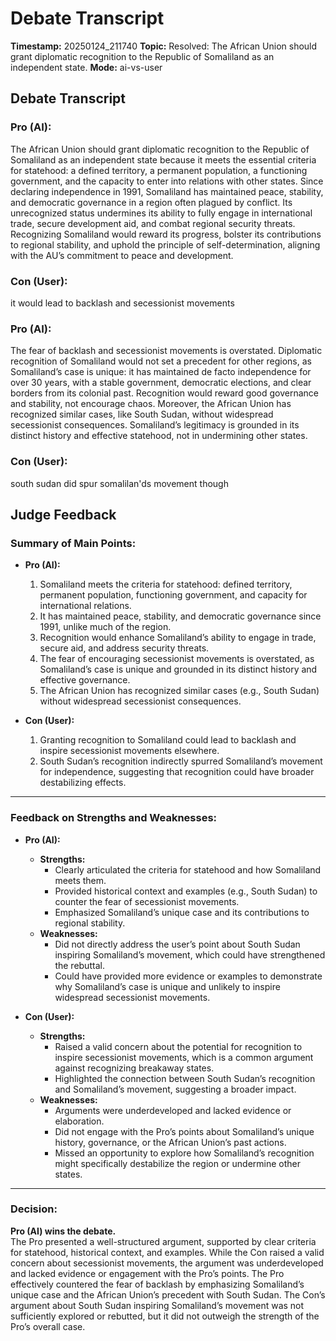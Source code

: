 # Debate Transcript

**Timestamp:** 20250124_211740
**Topic:** Resolved: The African Union should grant diplomatic recognition to the Republic of Somaliland as an independent state.
**Mode:** ai-vs-user

## Debate Transcript


### Pro (AI):
The African Union should grant diplomatic recognition to the Republic of Somaliland as an independent state because it meets the essential criteria for statehood: a defined territory, a permanent population, a functioning government, and the capacity to enter into relations with other states. Since declaring independence in 1991, Somaliland has maintained peace, stability, and democratic governance in a region often plagued by conflict. Its unrecognized status undermines its ability to fully engage in international trade, secure development aid, and combat regional security threats. Recognizing Somaliland would reward its progress, bolster its contributions to regional stability, and uphold the principle of self-determination, aligning with the AU’s commitment to peace and development.
### Con (User):
it would lead to backlash and secessionist movements
### Pro (AI):
The fear of backlash and secessionist movements is overstated. Diplomatic recognition of Somaliland would not set a precedent for other regions, as Somaliland’s case is unique: it has maintained de facto independence for over 30 years, with a stable government, democratic elections, and clear borders from its colonial past. Recognition would reward good governance and stability, not encourage chaos. Moreover, the African Union has recognized similar cases, like South Sudan, without widespread secessionist consequences. Somaliland’s legitimacy is grounded in its distinct history and effective statehood, not in undermining other states.
### Con (User):
south sudan did spur somalilan'ds movement though

## Judge Feedback

### Summary of Main Points:
- **Pro (AI):**  
  1. Somaliland meets the criteria for statehood: defined territory, permanent population, functioning government, and capacity for international relations.  
  2. It has maintained peace, stability, and democratic governance since 1991, unlike much of the region.  
  3. Recognition would enhance Somaliland’s ability to engage in trade, secure aid, and address security threats.  
  4. The fear of encouraging secessionist movements is overstated, as Somaliland’s case is unique and grounded in its distinct history and effective governance.  
  5. The African Union has recognized similar cases (e.g., South Sudan) without widespread secessionist consequences.  

- **Con (User):**  
  1. Granting recognition to Somaliland could lead to backlash and inspire secessionist movements elsewhere.  
  2. South Sudan’s recognition indirectly spurred Somaliland’s movement for independence, suggesting that recognition could have broader destabilizing effects.  

---

### Feedback on Strengths and Weaknesses:
- **Pro (AI):**  
  - **Strengths:**  
    - Clearly articulated the criteria for statehood and how Somaliland meets them.  
    - Provided historical context and examples (e.g., South Sudan) to counter the fear of secessionist movements.  
    - Emphasized Somaliland’s unique case and its contributions to regional stability.  
  - **Weaknesses:**  
    - Did not directly address the user’s point about South Sudan inspiring Somaliland’s movement, which could have strengthened the rebuttal.  
    - Could have provided more evidence or examples to demonstrate why Somaliland’s case is unique and unlikely to inspire widespread secessionist movements.  

- **Con (User):**  
  - **Strengths:**  
    - Raised a valid concern about the potential for recognition to inspire secessionist movements, which is a common argument against recognizing breakaway states.  
    - Highlighted the connection between South Sudan’s recognition and Somaliland’s movement, suggesting a broader impact.  
  - **Weaknesses:**  
    - Arguments were underdeveloped and lacked evidence or elaboration.  
    - Did not engage with the Pro’s points about Somaliland’s unique history, governance, or the African Union’s past actions.  
    - Missed an opportunity to explore how Somaliland’s recognition might specifically destabilize the region or undermine other states.  

---

### Decision:
**Pro (AI) wins the debate.**  
The Pro presented a well-structured argument, supported by clear criteria for statehood, historical context, and examples. While the Con raised a valid concern about secessionist movements, the argument was underdeveloped and lacked evidence or engagement with the Pro’s points. The Pro effectively countered the fear of backlash by emphasizing Somaliland’s unique case and the African Union’s precedent with South Sudan. The Con’s argument about South Sudan inspiring Somaliland’s movement was not sufficiently explored or rebutted, but it did not outweigh the strength of the Pro’s overall case.